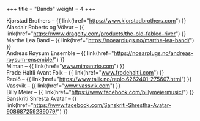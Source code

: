 +++
title = "Bands"
weight = 4
+++

Kjorstad Brothers – {{ link(href="https://www.kjorstadbrothers.com") }}  
Alasdair Roberts og Völvur – {{ link(href="https://www.dragcity.com/products/the-old-fabled-river") }}  
Marthe Lea Band – {{ link(href="https://noearplugs.no/marthe-lea-band/") }}  
Andreas Røysum Ensemble – {{ link(href="https://noearplugs.no/andreas-roysum-ensemble/") }}  
Miman – {{ link(href="www.mimantrio.com") }}  
Frode Haltli Avant Folk – {{ link(href="www.frodehaltli.com") }}  
Reolô – {{ link(href="https://www.talik.no/reolo.6262401-275607.html") }}
Vassvik – {{ link(href="www.vassvik.com") }}  
Billy Meier – {{ link(href="https://www.facebook.com/billymeiermusic/") }}  
Sanskriti Shresta Avatar – {{ link(href="https://www.facebook.com/Sanskriti-Shrestha-Avatar-908687259239079/") }}  
